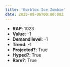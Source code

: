 ```yaml
---
title: 'Korblox Ice Zombie'
date: 2025-08-06T00:00:00Z
---
```

- **RAP**: 1023
- **Value**: -1
- **Demand level**: -1
- **Trend**: -1
- **Projected?**: True
- **Hyped?**: True
- **Rare?**: True
